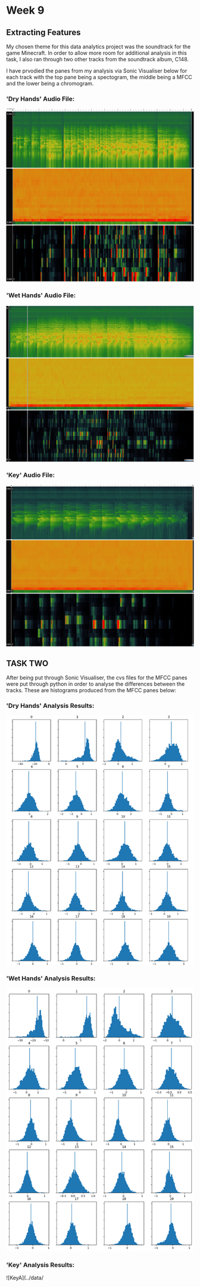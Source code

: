 # Week 9 

## Extracting Features 

My chosen theme for this data analytics project was the soundtrack for the game Minecraft. In order to allow more room for additional analysis in this task, I also ran through two other tracks from the soundtrack album, C148.

I have prvodied the panes from my analysis via Sonic Visualiser below for each track with the top pane being a spectogram, the middle being a MFCC and the lower being a chromogram. 

### 'Dry Hands' Audio File:

![DryHands](../data/DRYHANDSPANES.png)

### 'Wet Hands' Audio File:

![WetHands](../data/WETHANDSPANES.png)

### 'Key' Audio File:

![Key](../data/KEYPANES.png)

## TASK TWO

After being put through Sonic Visualiser, the cvs files for the MFCC panes were put through python in order to analyse the differences between the tracks. These are histograms produced from the MFCC panes below:

### 'Dry Hands' Analysis Results:

![DryHandsA](../data/dryhandsa.PNG)

### 'Wet Hands' Analysis Results:

![WetHandsA](../data/WetHandsPicture.png)

### 'Key' Analysis Results:

![KeyA](../data/

